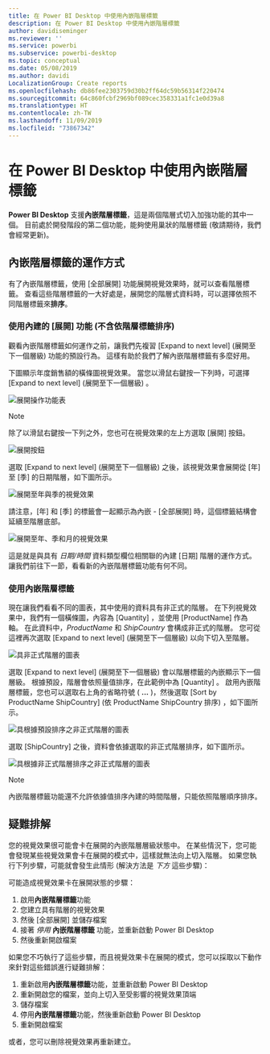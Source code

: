 ```yaml
---
title: 在 Power BI Desktop 中使用內嵌階層標籤
description: 在 Power BI Desktop 中使用內嵌階層標籤
author: davidiseminger
ms.reviewer: ''
ms.service: powerbi
ms.subservice: powerbi-desktop
ms.topic: conceptual
ms.date: 05/08/2019
ms.author: davidi
LocalizationGroup: Create reports
ms.openlocfilehash: db86fee2303759d30b2ff64dc59b56314f220474
ms.sourcegitcommit: 64c860fcbf2969bf089cec358331a1fc1e0d39a8
ms.translationtype: HT
ms.contentlocale: zh-TW
ms.lasthandoff: 11/09/2019
ms.locfileid: "73867342"
---
```

# <a name="use-inline-hierarchy-labels-in-power-bi-desktop"></a>在 Power BI Desktop 中使用內嵌階層標籤
**Power BI Desktop** 支援**內嵌階層標籤**，這是兩個階層式切入加強功能的其中一個。 目前處於開發階段的第二個功能，能夠使用巢狀的階層標籤 (敬請期待，我們會經常更新)。   

## <a name="how-inline-hierarchy-labels-work"></a>內嵌階層標籤的運作方式
有了內嵌階層標籤，使用 [全部展開]  功能展開視覺效果時，就可以查看階層標籤。 查看這些階層標籤的一大好處是，展開您的階層式資料時，可以選擇依照不同階層標籤來**排序**。

### <a name="using-the-built-in-expand-feature-without-sorting-by-hierarchy-labels"></a>使用內建的 [展開] 功能 (不含依階層標籤排序)
觀看內嵌階層標籤如何運作之前，讓我們先複習 [Expand to next level] \(展開至下一個層級\)  功能的預設行為。 這樣有助於我們了解內嵌階層標籤有多麼好用。

下圖顯示年度銷售額的橫條圖視覺效果。 當您以滑鼠右鍵按一下列時，可選擇 [Expand to next level] \(展開至下一個層級\)  。

![展開操作功能表](media/desktop-inline-hierarchy-labels/desktop-inline-hierarchy-labels-menu.png)

> [!NOTE]
> 除了以滑鼠右鍵按一下列之外，您也可在視覺效果的左上方選取 [展開]  按鈕。

  ![展開按鈕](media/desktop-inline-hierarchy-labels/desktop-inline-hierarchy-labels-expand-button-finger.png)


選取 [Expand to next level] \(展開至下一個層級\)  之後，該視覺效果會展開從 [年]  至  [季] 的日期階層，如下圖所示。

![展開至年與季的視覺效果](media/desktop-inline-hierarchy-labels/desktop-inline-hierarchy-labels-qty-year-quarter.png)

請注意，[年]  和 [季]  的標籤會一起顯示為內嵌 - [全部展開]  時，這個標籤結構會延續至階層底部。

![展開至年、季和月的視覺效果](media/desktop-inline-hierarchy-labels/desktop-inline-hierarchy-labels-qty-year-quarter-month.png)

這是就是與具有 *日期/時間* 資料類型欄位相關聯的內建 [日期]  階層的運作方式。 讓我們前往下一節，看看新的內嵌階層標籤功能有何不同。

### <a name="using-inline-hierarchy-labels"></a>使用內嵌階層標籤
現在讓我們看看不同的圖表，其中使用的資料具有非正式的階層。 在下列視覺效果中，我們有一個橫條圖，內容為 [Quantity]  ，並使用 [ProductName]  作為軸。 在此資料中，*ProductName* 和 *ShipCountry* 會構成非正式的階層。 您可從這裡再次選取 [Expand to next level] \(展開至下一個層級\)  以向下切入至階層。

![具非正式階層的圖表](media/desktop-inline-hierarchy-labels/desktop-inline-hierarchy-labels-informal-top-expand.png)

選取 [Expand to next level] \(展開至下一個層級\)  會以階層標籤的內嵌顯示下一個層級。 根據預設，階層會依照量值排序，在此範例中為 [Quantity]  。 啟用內嵌階層標籤，您也可以選取右上角的省略符號 ( **...** )，然後選取 [Sort by ProductName ShipCountry] \(依 ProductName ShipCountry 排序\)  ，如下圖所示。

![具根據預設排序之非正式階層的圖表](media/desktop-inline-hierarchy-labels/desktop-inline-hierarchy-labels-informal-sort-quantity.png)

選取 [ShipCountry]  之後，資料會依據選取的非正式階層排序，如下圖所示。

![具根據非正式階層排序之非正式階層的圖表](media/desktop-inline-hierarchy-labels/desktop-inline-hierarchy-labels-informal-sorted.png)

> [!NOTE]
> 內嵌階層標籤功能還不允許依據值排序內建的時間階層，只能依照階層順序排序。
> 
> 

## <a name="troubleshooting"></a>疑難排解
您的視覺效果很可能會卡在展開的內嵌階層層級狀態中。 在某些情況下，您可能會發現某些視覺效果會卡在展開的模式中，這樣就無法向上切入階層。 如果您執行下列步驟，可能就會發生此情形 (解決方法是 *下方* 這些步驟)：

可能造成視覺效果卡在展開狀態的步驟：

1. 啟用**內嵌階層標籤**功能
2. 您建立具有階層的視覺效果
3. 然後 [全部展開]  並儲存檔案
4. 接著 *停用* **內嵌階層標籤** 功能，並重新啟動 Power BI Desktop
5. 然後重新開啟檔案

如果您不巧執行了這些步驟，而且視覺效果卡在展開的模式，您可以採取以下動作來針對這些錯誤進行疑難排解：

1. 重新啟用**內嵌階層標籤**功能，並重新啟動 Power BI Desktop
2. 重新開啟您的檔案，並向上切入至受影響的視覺效果頂端
3. 儲存檔案
4. 停用**內嵌階層標籤**功能，然後重新啟動 Power BI Desktop
5. 重新開啟檔案

或者，您可以刪除視覺效果再重新建立。

